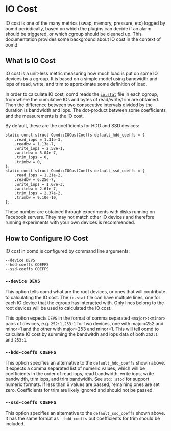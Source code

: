 # IO Cost

IO cost is one of the many metrics (swap, memory, pressure, etc) logged by oomd
periodically, based on which the plugins can decide if an alarm should be
triggered, or which cgroup should be cleaned up. This documentation provides
some background about IO cost in the context of oomd.

## What is IO Cost

IO cost is a unit-less metric measuring how much load is put on some IO devices
by a cgroup. It is based on a simple model using bandwidth and iops of read,
write, and trim to approximate some definition of load.

In order to calculate IO cost, oomd reads the
[`io.stat`](https://facebookmicrosites.github.io/cgroup2/docs/io-controller.html#interface-files)
file in each cgroup, from where the cumulative IOs and bytes of read/write/trim
are obtained. Then the difference between two consecutive intervals divided by
the duration is bandwidth and iops. The dot-product between some coefficients
and the measurements is the IO cost.

By default, these are the coefficients for HDD and SSD devices:
```
static const struct Oomd::IOCostCoeffs default_hdd_coeffs = {
    .read_iops = 1.31e-3,
    .readbw = 1.13e-7,
    .write_iops = 2.58e-1,
    .writebw = 5.04e-7,
    .trim_iops = 0,
    .trimbw = 0,
};
static const struct Oomd::IOCostCoeffs default_ssd_coeffs = {
    .read_iops = 1.21e-2,
    .readbw = 6.25e-7,
    .write_iops = 1.07e-3,
    .writebw = 2.61e-7,
    .trim_iops = 2.37e-2,
    .trimbw = 9.10e-10,
};
```
These number are obtained through experiments with disks running on Facebook
servers. They may not match other IO devices and therefore running experiments
with your own devices is recommended.

## How to Configure IO Cost

IO cost in oomd is configured by command line arguments:
```
--device DEVS
--hdd-coeffs COEFFS
--ssd-coeffs COEFFS
```

### `--device DEVS`

This option tells oomd what are the root devices, or ones that will contribute
to calculating the IO cost. The `io.stat` file can have multiple lines, one for
each IO device that the cgroup has interacted with. Only lines belong to the
root devices will be used to calculated the IO cost.

This option expects `DEVS` in the format of comma separated `<major>:<minor>`
pairs of devices, e.g. `252:1,253:1` for two devices, one with major=252 and
minor=1 and the other with major=253 and minor=1. This will tell oomd to
calculate IO cost by summing the bandwitdh and iops data of both `252:1` and
`253:1`.

### `--hdd-coeffs COEFFS`

This option specifies an alternative to the `default_hdd_coeffs` shown above. It
expects a comma separated list of numeric values, which will be coefficients in
the order of read iops, read bandwidth, write iops, write bandwidth, trim iops,
and trim bandwidth. See `std::stod` for support numeric formats. If less than 6
values are passed, remaining ones are set zero. Coefficients for trim are
likely ignored and should not be passed.

### `--ssd-coeffs COEFFS`

This option specifies an alternative to the `default_ssd_coeffs` shown above. It
has the same format as `--hdd-coeffs` but coefficients for trim should be
included.
